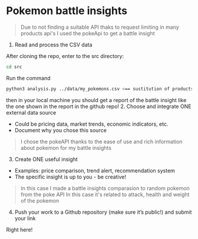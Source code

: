 # Pokemon battle insights

> Due to not finding a suitable API thaks to request limiting in many products api's I used the pokeApi to get a battle insight 



1. Read and process the CSV data

After cloning the repo, enter to the src directory:
```bash
cd src
```

Run the command
```bash
python3 analysis.py ../data/my_pokemons.csv <== sustitution of products
```

then in your local machine you should get a report of the battle insight like the one shown in the report in the github repo!
2. Choose and integrate ONE external data source
 - Could be pricing data, market trends, economic indicators, etc.
 - Document why you chose this source

> I chose the pokeAPI thanks to the ease of use and rich information about pokemon for my battle insights

3. Create ONE useful insight
 - Examples: price comparison, trend alert, recommendation system
 - The specific insight is up to you - be creative!

> In this case I made a battle insights comparasion to random pokemon from the poke API
> In this case it's related to attack, health and weight of the pokemon

4. Push your work to a Github repository (make sure it’s public!) and submit your
link

Right here!
